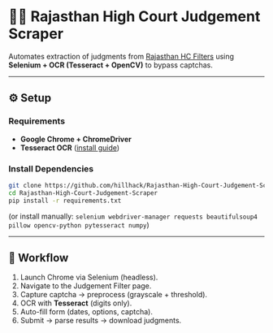 # 🧑‍⚖️ Rajasthan High Court Judgement Scraper

Automates extraction of judgments from [Rajasthan HC Filters](https://hcraj.nic.in/cishcraj-jdp/JudgementFilters/) using **Selenium + OCR (Tesseract + OpenCV)** to bypass captchas.

---

## ⚙️ Setup

### Requirements

* **Google Chrome + ChromeDriver**
* **Tesseract OCR** ([install guide](https://github.com/tesseract-ocr/tesseract))

### Install Dependencies

```bash
git clone https://github.com/hillhack/Rajasthan-High-Court-Judgement-Scraper.git
cd Rajasthan-High-Court-Judgement-Scraper
pip install -r requirements.txt
```

(or install manually: `selenium webdriver-manager requests beautifulsoup4 pillow opencv-python pytesseract numpy`)

---

## 🚀 Workflow

1. Launch Chrome via Selenium (headless).
2. Navigate to the Judgement Filter page.
3. Capture captcha → preprocess (grayscale + threshold).
4. OCR with **Tesseract** (digits only).
5. Auto-fill form (dates, options, captcha).
6. Submit → parse results → download judgments.

